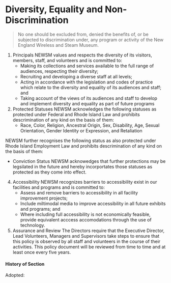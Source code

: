 # Diversity, Equality and Non-Discrimination

> No one should be excluded from, denied the benefits of, or be subjected to discrimination under, any program or activity of the New England Wireless and Steam Museum.

1. Principals
   NEWSM values and respects the diversity of its visitors, members, staff, and volunteers and is committed to:
   - Making its collections and services available to the full range of audiences, respecting their diversity;
   - Recruiting and developing a diverse staff at all levels;
   - Acting in accordance with the legislation and codes of practice which relate to the diversity and equality of its audiences and staff; and
   - Taking account of the views of its audiences and staff to develop and implement diversity and equality as part of future programs
2. Protected Statuses
   NEWSM acknowledges the following statuses as protected under Federal and Rhode Island Law and prohibits descrimination of any kind on the basis of them:
   - Race, Color, Religion, Ancestral Origin, Sex, Disability, Age, Sexual Orientation, Gender Identity or Expression, and Retaliation

NEWSM further recognises the following status as also protected under Rhode Island Employment Law and prohibits descrimination of any kind on the basis of them:

- Conviction Status NEWSM acknowedges that further protections may be legsilated in the future and hereby incorportates those statuses as protected as they come into effect.

4. Accessibility
   NEWSM recognizes barriers to accessibility exist in our facilities and programs and is committed to:
   - Assess and remove barriers to accessibility in all facility improvement projects;
   - Include miltimodal media to improve accessibility in all future exhibits and programs; and
   - Where including full accessibility is not economically feasible, provide equivalent acccess accomodations through the use of technology.
5. Assurance and Review
   The Directors require that the Executive Director, Lead Volunteers, Managers and Supervisors take steps to ensure that this policy is observed by all staff and volunteers in the course of their activities. This policy document will be reviewed from time to time and at least once every five years.

#### History of Section

Adopted: